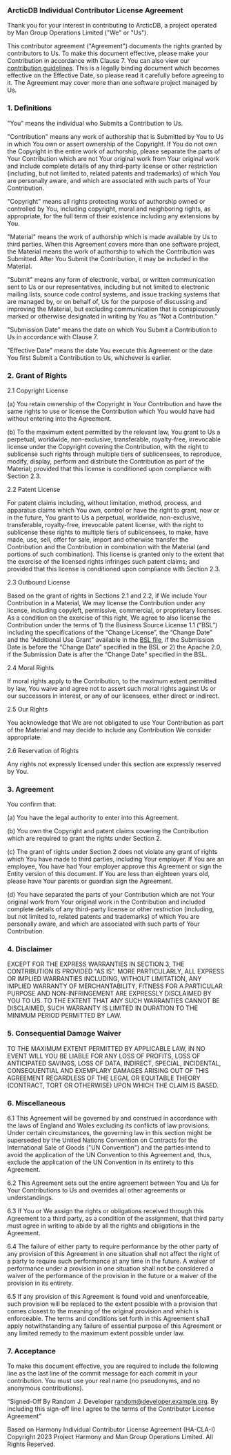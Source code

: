 ### ArcticDB Individual Contributor License Agreement

Thank you for your interest in contributing to ArcticDB, a project operated by Man Group Operations Limited ("We" or "Us"). 

This contributor agreement ("Agreement") documents the rights granted by contributors to Us. To make this document effective, please make your Contribution in accordance with Clause 7. You can also view our [contribution guidelines](https://github.com/man-group/ArcticDB#contributing). This is a legally binding document which becomes effective on the Effective Date, so please read it carefully before agreeing to it. The Agreement may cover more than one software project managed by Us. 

### 1. Definitions 

"You" means the individual who Submits a Contribution to Us. 

"Contribution" means any work of authorship that is Submitted by You to Us in which You own or assert ownership of the Copyright. If You do not own the Copyright in the entire work of authorship, please separate the parts of Your Contribution which are not Your original work from Your original work and include complete details of any third-party license or other restriction (including, but not limited to, related patents and trademarks) of which You are personally aware, and which are associated with such parts of Your Contribution. 

"Copyright" means all rights protecting works of authorship owned or controlled by You, including copyright, moral and neighboring rights, as appropriate, for the full term of their existence including any extensions by You. 

"Material" means the work of authorship which is made available by Us to third parties. When this Agreement covers more than one software project, the Material means the work of authorship to which the Contribution was Submitted. After You Submit the Contribution, it may be included in the Material. 

"Submit" means any form of electronic, verbal, or written communication sent to Us or our representatives, including but not limited to electronic mailing lists, source code control systems, and issue tracking systems that are managed by, or on behalf of, Us for the purpose of discussing and improving the Material, but excluding communication that is conspicuously marked or otherwise designated in writing by You as "Not a Contribution." 

"Submission Date" means the date on which You Submit a Contribution to Us in accordance with Clause 7. 

"Effective Date" means the date You execute this Agreement or the date You first Submit a Contribution to Us, whichever is earlier. 

### 2. Grant of Rights 

2.1 Copyright License 

(a) You retain ownership of the Copyright in Your Contribution and have the same rights to use or license the Contribution which You would have had without entering into the Agreement. 

(b) To the maximum extent permitted by the relevant law, You grant to Us a perpetual, worldwide, non-exclusive, transferable, royalty-free, irrevocable license under the Copyright covering the Contribution, with the right to sublicense such rights through multiple tiers of sublicensees, to reproduce, modify, display, perform and distribute the Contribution as part of the Material; provided that this license is conditioned upon compliance with Section 2.3. 

2.2 Patent License 

For patent claims including, without limitation, method, process, and apparatus claims which You own, control or have the right to grant, now or in the future, You grant to Us a perpetual, worldwide, non-exclusive, transferable, royalty-free, irrevocable patent license, with the right to sublicense these rights to multiple tiers of sublicensees, to make, have made, use, sell, offer for sale, import and otherwise transfer the Contribution and the Contribution in combination with the Material (and portions of such combination). This license is granted only to the extent that the exercise of the licensed rights infringes such patent claims; and provided that this license is conditioned upon compliance with Section 2.3. 

2.3 Outbound License 

Based on the grant of rights in Sections 2.1 and 2.2, if We include Your Contribution in a Material, We may license the Contribution under any license, including copyleft, permissive, commercial, or proprietary licenses. As a condition on the exercise of this right, We agree to also license the Contribution under the terms of 1) the Business Source License 1.1 (“BSL”) including the specifications of the “Change License”, the “Change Date” and the “Additional Use Grant” available in the [BSL file](https://github.com/man-group/ArcticDB/blob/bbd28ffac1453a87d1f568c1f436d8ad7bfe59ac/LICENSE.txt), if the Submission Date is before the “Change Date” specified in the BSL or 2) the Apache 2.0, if the Submission Date is after the “Change Date” specified in the BSL.   

2.4 Moral Rights

If moral rights apply to the Contribution, to the maximum extent permitted by law, You waive and agree not to assert such moral rights against Us or our successors in interest, or any of our licensees, either direct or indirect. 

2.5 Our Rights

You acknowledge that We are not obligated to use Your Contribution as part of the Material and may decide to include any Contribution We consider appropriate. 

2.6 Reservation of Rights 

Any rights not expressly licensed under this section are expressly reserved by You. 

### 3. Agreement 

You confirm that: 

(a) You have the legal authority to enter into this Agreement. 

(b) You own the Copyright and patent claims covering the Contribution which are required to grant the rights under Section 2.   

(c) The grant of rights under Section 2 does not violate any grant of rights which You have made to third parties, including Your employer.  If You are an employee, You have had Your employer approve this Agreement or sign the Entity version of this document.  If You are less than eighteen years old, please have Your parents or guardian sign the Agreement. 

(d) You have separated the parts of your Contribution which are not Your original work from Your original work in the Contribution and included complete details of any third-party license or other restriction (including, but not limited to, related patents and trademarks) of which You are personally aware, and which are associated with such parts of Your Contribution.  

### 4. Disclaimer 

EXCEPT FOR THE EXPRESS WARRANTIES IN SECTION 3, THE CONTRIBUTION IS PROVIDED "AS IS". MORE PARTICULARLY, ALL EXPRESS OR IMPLIED WARRANTIES INCLUDING, WITHOUT LIMITATION, ANY IMPLIED WARRANTY OF MERCHANTABILITY, FITNESS FOR A PARTICULAR PURPOSE AND NON-INFRINGEMENT ARE EXPRESSLY DISCLAIMED BY YOU TO US. TO THE EXTENT THAT ANY SUCH WARRANTIES CANNOT BE DISCLAIMED, SUCH WARRANTY IS LIMITED IN DURATION TO THE MINIMUM PERIOD PERMITTED BY LAW. 

### 5. Consequential Damage Waiver 

TO THE MAXIMUM EXTENT PERMITTED BY APPLICABLE LAW, IN NO EVENT WILL YOU BE LIABLE FOR ANY LOSS OF PROFITS, LOSS OF ANTICIPATED SAVINGS, LOSS OF DATA, INDIRECT, SPECIAL, INCIDENTAL, CONSEQUENTIAL AND EXEMPLARY DAMAGES ARISING OUT OF THIS AGREEMENT REGARDLESS OF THE LEGAL OR EQUITABLE THEORY (CONTRACT, TORT OR OTHERWISE) UPON WHICH THE CLAIM IS BASED. 

### 6. Miscellaneous 

6.1 This Agreement will be governed by and construed in accordance with the laws of England and Wales excluding its conflicts of law provisions. Under certain circumstances, the governing law in this section might be superseded by the United Nations Convention on Contracts for the International Sale of Goods ("UN Convention") and the parties intend to avoid the application of the UN Convention to this Agreement and, thus, exclude the application of the UN Convention in its entirety to this Agreement. 

6.2 This Agreement sets out the entire agreement between You and Us for Your Contributions to Us and overrides all other agreements or understandings. 

6.3 If You or We assign the rights or obligations received through this Agreement to a third party, as a condition of the assignment, that third party must agree in writing to abide by all the rights and obligations in the Agreement. 

6.4 The failure of either party to require performance by the other party of any provision of this Agreement in one situation shall not affect the right of a party to require such performance at any time in the future. A waiver of performance under a provision in one situation shall not be considered a waiver of the performance of the provision in the future or a waiver of the provision in its entirety. 

6.5 If any provision of this Agreement is found void and unenforceable, such provision will be replaced to the extent possible with a provision that comes closest to the meaning of the original provision and which is enforceable.  The terms and conditions set forth in this Agreement shall apply notwithstanding any failure of essential purpose of this Agreement or any limited remedy to the maximum extent possible under law. 

### 7. Acceptance

To make this document effective, you are required to include the following line as the last line of the commit message for each commit in your contribution. You must use your real name (no pseudonyms, and no anonymous contributions). 

“Signed-Off By Random J. Developer random@developer.example.org. By including this sign-off line I agree to the terms of the Contributor License Agreement” 


Based on Harmony Individual Contributor License Agreement (HA-CLA-I) Copyright 2023 Project Harmony and Man Group Operations Limited. All Rights Reserved. 
